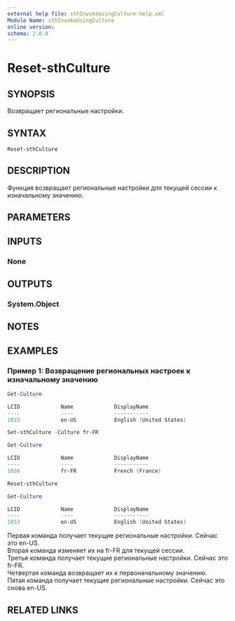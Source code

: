 ```yaml
---
external help file: sthInvokeUsingCulture-help.xml
Module Name: sthInvokeUsingCulture
online version:
schema: 2.0.0
---
```


# Reset-sthCulture

## SYNOPSIS
Возвращает региональные настройки.

## SYNTAX

```
Reset-sthCulture
```

## DESCRIPTION
Функция возвращает региональные настройки для текущей сессии к изначальному значению.

## PARAMETERS

## INPUTS

### None

## OUTPUTS

### System.Object
## NOTES

## EXAMPLES

### Пример 1: Возвращение региональных настроек к изначальному значению
```powershell
Get-Culture

LCID             Name             DisplayName
----             ----             -----------
1033             en-US            English (United States)

Set-sthCulture -Culture fr-FR

Get-Culture

LCID             Name             DisplayName
----             ----             -----------
1036             fr-FR            French (France)

Reset-sthCulture

Get-Culture

LCID             Name             DisplayName
----             ----             -----------
1033             en-US            English (United States)
```

Первая команда получает текущие региональные настройки. Сейчас это en-US.\
Вторая команда изменяет их на fr-FR для текущей сессии.\
Третья команда получает текущие региональные настройки. Сейчас это fr-FR.\
Четвертая команда возвращает их к первоначальному значению.\
Пятая команда получает текущие региональные настройки. Сейчас это снова en-US.

## RELATED LINKS
